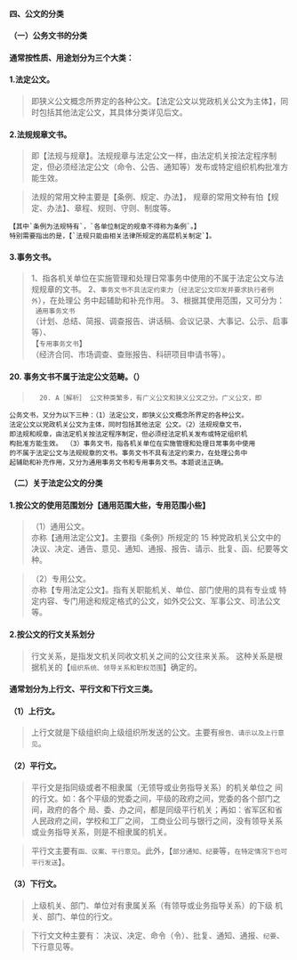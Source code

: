 #### 四、公文的分类
#### （一）公务文书的分类
#### 通常按性质、用途划分为三个大类：
#### 1.法定公文。
>   即狭义公文概念所界定的各种公文。【法定公文以党政机关公文为主体】，同
    时包括其他法定公文，其具体分类详见后文。
    
#### 2.法规规章文书。
>   即【法规与规章】。法规规章与法定公文一样，由法定机关按法定程序制
    定，但必须经法定公文（命令、公告、通知等）发布或特定组织机构批准方能生效。
    
>   法规的常用文种主要是【条例、规定、办法】，
>   规章的常用文种有怕【规定、办法】、章程、规则、守则、制度等。

    【其中`条例为法规特有`，`各单位制定的规章不得称为条例`。】
    特别需要指出的是，【`法规只能由相关法律所规定的高层机关制定`】。
    
#### 3.事务文书。
>   1、指各机关单位在实施管理和处理日常事务中使用的不属于法定公文与法规规章的文书。
    2、`事务文书不具法定约束力`（`经法定公文印发并要求执行者例外`），在处理公
    务中起辅助和补充作用。
    3、根据其使用范围，又可分为：    
   ` 通用事务文书`     
        （计划、总结、简报、调查报告、讲话稿、会议记录、大事记、公示、启事等）、   
    【`专用事务文书`】   
        （经济合同、市场调查、查账报告、科研项目申请书等）。  

#### 20. 事务文书不属于法定公文范畴。（）
>       20. A［解析］ 公文种类繁多，有广义公文和狭义公文之分。广义公文，即
    公务文书，又分为以下三种：（1）法定公文，即狭义公文概念所界定的各种公文。
    法定公文以党政机关公文为主体，同时包括其他法定 公文。（2）法规规章文书，
    即法规和规章，由法定机关按法定程序制定，但必须经法定机关发布或特定组织机
    构批准方能生效。 （3）事务文书，指各机关单位在实施管理和处理日常事务中使用
    的不属于法定公文与法规规章的文书。事务文书不具有法定约束力，在处理公务中
    起辅助和补充作用，又分为通用事务文书和专用事务文书。本题说法正确。

#### （二）关于法定公文的分类
#### 1.按公文的使用范围划分【通用范围大些，专用范围小些】
>   （1）通用公文。   
    亦称【通用法定公文】。主要指《条例》所规定的 15 种党政机关公文中的
    决议、决定、通告、意见、通知、通报、报告、请示、批复、函、纪要等文种。
    
>   （2）专用公文。  
    亦称【专用法定公文】。指有关职能机关、单位、部门使用的具有专业或
    特定内容、专门用途和规定格式的公文，如外交公文、军事公文、司法公文等。

#### 2.按公文的行文关系划分
>   行文关系，是指发文机关同收文机关之间的公文往来关系。
    这种关系是根据机关的【`组织系统、领导关系和职权范围`】确定的。

#### 通常划分为上行文、平行文和下行文三类。
#### （1）上行文。
>   上行文就是下级组织向上级组织所发送的公文。主要有`报告、请示以及上行意见`。

#### （2）平行文。
>   平行文是指同级或者不相隶属（无领导或业务指导关系）的机关单位之
    间的行文。如：各个平级的党委之间，平级的政府之间，党委的各个部门之间，政府的各个
    局、委、办之间，都是同级平行机关；再如：省军区和省人民政府之间，学校和工厂之间，
    工商业公司与银行之间，没有领导关系或业务指导关系，则是不相隶属的机关。
    
>   平行文主要有`函、议案、平行意见`。此外，【`部分通知、纪要`等，`在特定情况下也可平行发送`】。
    
#### （3）下行文。
>   上级机关、部门、单位对有隶属关系（有领导或业务指导关系）的下级
    机关、部门、单位的行文。
    
>   下行文文种主要有：
    决议、决定、命令（令）、批复、通知、通报、`纪要`、下行意见等。
